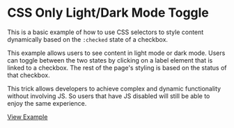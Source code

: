 # CSS Only Light/Dark Mode Toggle
This is  a basic example of how to use CSS selectors to style content dynamically based on the `:checked` state of a checkbox.

This example allows users to see content in light mode or dark mode.
Users can toggle between the two states by clicking on a label element that is linked to a checkbox. The rest of the page's styling is based on the status of that checkbox.

This trick allows developers to achieve complex and dynamic functionality without involving JS. So users that have JS disabled will still be able to enjoy the same experience.

[View Example](https://kid-on-github.github.io/CSS-Light-Dark-Mode-Toggle/)